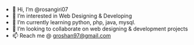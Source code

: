 - 👋 Hi, I’m @rosangiri07
- 👀 I’m interested in Web Designing & Developing
- 🌱 I’m currently learning python, php, java, mysql.
- 💞️ I’m looking to collaborate on web designing & development projects
- 📫 Reach me @ groshan97@gmail.com

<!---
rosangiri07/rosangiri07 is a ✨ special ✨ repository because its `README.md` (this file) appears on your GitHub profile.
You can click the Preview link to take a look at your changes.
--->
